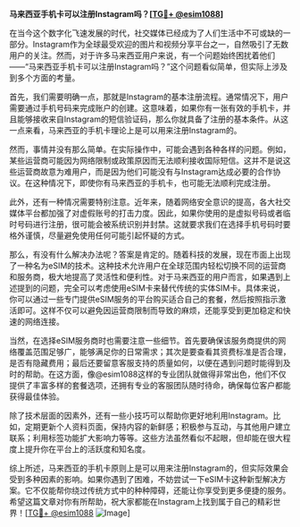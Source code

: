 **马来西亚手机卡可以注册Instagram吗？[[TG💪+ @esim1088](https://t.me/s/esim1088)]**

在当今这个数字化飞速发展的时代，社交媒体已经成为了人们生活中不可或缺的一部分。Instagram作为全球最受欢迎的图片和视频分享平台之一，自然吸引了无数用户的关注。然而，对于许多马来西亚用户来说，有一个问题始终困扰着他们——“马来西亚手机卡可以注册Instagram吗？”这个问题看似简单，但实际上涉及到多个方面的考量。

首先，我们需要明确一点，那就是Instagram的基本注册流程。通常情况下，用户需要通过手机号码来完成账户的创建。这意味着，如果你有一张有效的手机卡，并且能够接收来自Instagram的短信验证码，那么你就具备了注册的基本条件。从这一点来看，马来西亚的手机卡理论上是可以用来注册Instagram的。

然而，事情并没有那么简单。在实际操作中，可能会遇到各种各样的问题。例如，某些运营商可能因为网络限制或政策原因而无法顺利接收国际短信。这并不是说这些运营商故意为难用户，而是因为他们可能没有与Instagram达成必要的合作协议。在这种情况下，即使你有马来西亚的手机卡，也可能无法顺利完成注册。

此外，还有一种情况需要特别注意。近年来，随着网络安全意识的提高，各大社交媒体平台都加强了对虚假账号的打击力度。因此，如果你使用的是虚拟号码或者临时号码进行注册，很可能会被系统识别并封禁。这就要求我们在选择手机号码时要格外谨慎，尽量避免使用任何可能引起怀疑的方式。

那么，有没有什么解决办法呢？答案是肯定的。随着科技的发展，现在市面上出现了一种名为eSIM的技术。这种技术允许用户在全球范围内轻松切换不同的运营商和服务商，极大地提高了灵活性和便利性。对于马来西亚的用户而言，如果遇到上述提到的问题，完全可以考虑使用eSIM卡来替代传统的实体SIM卡。具体来说，你可以通过一些专门提供eSIM服务的平台购买适合自己的套餐，然后按照指示激活即可。这样不仅可以避免因运营商限制而导致的麻烦，还能享受到更加稳定和快速的网络连接。

当然，在选择eSIM服务商时也需要注意一些细节。首先要确保该服务商提供的网络覆盖范围足够广，能够满足你的日常需求；其次是要查看其资费标准是否合理，是否有隐藏费用；最后还要留意客服支持的质量如何，以便在遇到问题时能得到及时的帮助。在这方面，像@esim1088这样的专业团队就做得非常出色，他们不仅提供了丰富多样的套餐选项，还拥有专业的客服团队随时待命，确保每位客户都能获得最佳体验。

除了技术层面的因素外，还有一些小技巧可以帮助你更好地利用Instagram。比如，定期更新个人资料页面，保持内容的新鲜感；积极参与互动，与其他用户建立联系；利用标签功能扩大影响力等等。这些方法虽然看似不起眼，但却能在很大程度上提升你在平台上的活跃度和知名度。

综上所述，马来西亚的手机卡原则上是可以用来注册Instagram的，但实际效果会受到多种因素的影响。如果你遇到了困难，不妨尝试一下eSIM卡这种新型解决方案。它不仅能帮你绕过传统方式中的种种障碍，还能让你享受到更多便捷的服务。希望这篇文章对你有所帮助，祝大家都能在Instagram上找到属于自己的精彩世界！[[TG💪+ @esim1088](https://t.me/s/esim1088) ![Image](https://i.postimg.cc/4NQfJmqS/Snipaste-2025-05-13-00-14-12.png)]